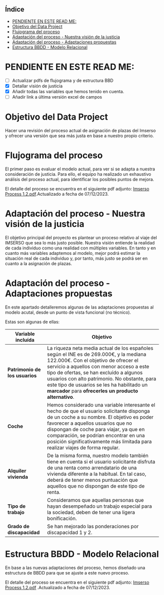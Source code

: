 ## Índice
- [PENDIENTE EN ESTE READ ME:](#pendiente-en-este-read-me)
- [Objetivo del Data Project](#objetivo-del-data-project)
- [Flujograma del proceso](#flujograma-del-proceso)
- [Adaptación del proceso - Nuestra visión de la justicia](#adaptación-del-proceso---nuestra-visión-de-la-justicia)
- [Adaptación del proceso - Adaptaciones propuestas](#adaptación-del-proceso---adaptaciones-propuestas)
- [Estructura BBDD - Modelo Relacional](#estructura-bbdd---modelo-relacional)

# PENDIENTE EN ESTE READ ME:
- [ ] Actualizar pdfs de flujograma y de estructura BBD
- [X] Detallar visión de justicia
- [X] Añadir todas las variables que hemos tenido en cuenta.
- [ ] Añadir link a última versión excel de campos

# Objetivo del Data Project
Hacer una revisión del proceso actual de asignación de plazas del Imserso y ofrecer una versión que sea más justa en base a nuestro propio criterio.

# Flujograma del proceso
El primer paso es evaluar el modelo actual, para ver si se adapta a nuestra consideración de justicia. Para ello, el equipo ha realizado un exhaustivo análisis del proceso actual, para identificar los posibles puntos de mejora.

El detalle del proceso se encuentra en el siguiente pdf adjunto: [Imserso Process 1.2.pdf](https://github.com/Equipo-1-FS-JAASC/Data-project-1/files/13512478/Imserso.Process.1.2.pdf).Actualizado a fecha de 07/12/2023.

# Adaptación del proceso - Nuestra visión de la justicia
El objetivo principal del proyecto es plantear un proceso relativo al viaje del IMSERSO que sea lo más justo posible. Nuestra visión entiende la realidad de cada individuo como una realidad con múltiples variables. En tanto y en cuanto más variables adaptemos al modelo, mejor podrá estimar la situación real de cada individuo y, por tanto, más justo se podrá ser en cuanto a la asignación de plazas.

# Adaptación del proceso - Adaptaciones propuestas
En este apartado detalleremos algunas de las adaptaciones propuestas al modelo acutal, desde un punto de vista funcional (no técnico). 

Estas son algunas de ellas:

| Variable incluída|Objetivo|
|--------------------|------------------------------|
| **Patrimonio de los usuarios**|La riqueza neta media actual de los españoles según el INE es de 269.000€, y la mediana 122.000€. Con el objetivo de ofrecer el servicio a aquellos con menor acceso a este tipo de ofertas, se han excluído a algunos usuarios con alto patrimonio. No obstante, para este tipo de usuarios se les ha habilitado un **marcador** para **ofrecerles un producto alternativo**.|
| **Coche**|Hemos considerado una variable interesante el hecho de que el usuario solicitante disponga de un coche a su nombre. El objetivo es poder favorecer a aquellos usuarios que no dispongan de coche para viajar, ya que en comparación, se podrían encontrar en una posición significativamente más limitada para realizar viajes de forma regular.|
| **Alquiler vivienda**|De la misma forma, nuestro modelo también tiene en cuenta si el usuario solicitante disfruta de una renta como arrendatario de una vivienda diferente a la habitual. En tal caso, deberá de tener menos puntuación que aquellos que no dispongan de este tipo de renta.|
| **Tipo de trabajo**| Consideramos que aquellas personas que hayan desempeñado un trabajo especial para la sociedad, deben de tener una ligera bonificación.|
| **Grado de discapacidad**| Se han mejorado las ponderaciones por discapacidad 1 y 2.|

# Estructura BBDD - Modelo Relacional
En base a las nuevas adaptaciones del proceso, hemos diseñado una estructura de BBDD para que se ajuste a este nuevo proceso.

El detalle del proceso se encuentra en el siguiente pdf adjunto: [Imserso Process 1.2.pdf](https://github.com/Equipo-1-FS-JAASC/Data-project-1/files/13512478/Imserso.Process.1.2.pdf) .Actualizado a fecha de 07/12/2023.
